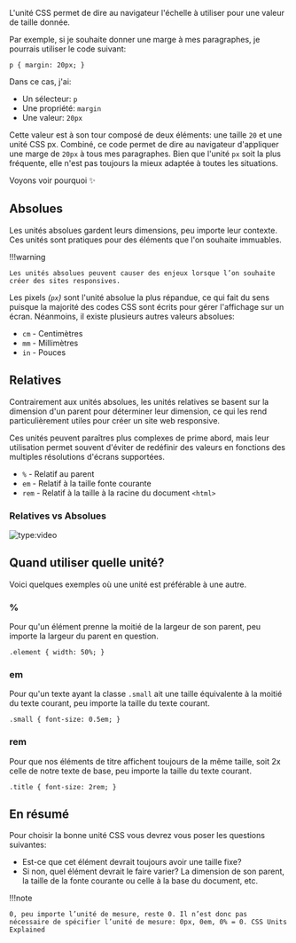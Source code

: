 L'unité CSS permet de dire au navigateur l'échelle à utiliser pour une valeur de taille donnée.

Par exemple, si je souhaite donner une marge à mes paragraphes, je pourrais utiliser le code suivant:

```p { margin: 20px; }```

Dans ce cas, j'ai:

*   Un sélecteur: `p`
*   Une propriété: `margin`
*   Une valeur: `20px`

Cette valeur est à son tour composé de deux éléments: une taille `20` et une unité CSS px. Combiné, ce code permet de dire au navigateur d'appliquer une marge de `20px` à tous mes paragraphes. Bien que l'unité `px` soit la plus fréquente, elle n'est pas toujours la mieux adaptée à toutes les situations.

Voyons voir pourquoi ✨

## Absolues

Les unités absolues gardent leurs dimensions, peu importe leur contexte. Ces unités sont pratiques pour des éléments que l'on souhaite immuables.

!!!warning

    Les unités absolues peuvent causer des enjeux lorsque l’on souhaite créer des sites responsives.

Les pixels _(`px`)_ sont l'unité absolue la plus répandue, ce qui fait du sens puisque la majorité des codes CSS sont écrits pour gérer l'affichage sur un écran. Néanmoins, il existe plusieurs autres valeurs absolues:

*   `cm` - Centimètres
*   `mm` - Millimètres
*   `in` - Pouces

## Relatives

Contrairement aux unités absolues, les unités relatives se basent sur la dimension d'un parent pour déterminer leur dimension, ce qui les rend particulièrement utiles pour créer un site web responsive.

Ces unités peuvent paraîtres plus complexes de prime abord, mais leur utilisation permet souvent d'éviter de redéfinir des valeurs en fonctions des multiples résolutions d'écrans supportées.

*   `%` - Relatif au parent
*   `em` - Relatif à la taille fonte courante
*   `rem` - Relatif à la taille à la racine du document `<html>`

### Relatives vs Absolues


![type:video](https://github.com/user-attachments/assets/37df0fe3-48df-4d95-bc4c-158d51e2021c)


## Quand utiliser quelle unité?

Voici quelques exemples où une unité est préférable à une autre.

### %

Pour qu'un élément prenne la moitié de la largeur de son parent, peu importe la largeur du parent en question.

```.element { width: 50%; }```

### em

Pour qu'un texte ayant la classe `.small` ait une taille équivalente à la moitié du texte courant, peu importe la taille du texte courant.

```.small { font-size: 0.5em; }```

### rem

Pour que nos éléments de titre affichent toujours de la même taille, soit 2x celle de notre texte de base, peu importe la taille du texte courant.

```.title { font-size: 2rem; }```

## En résumé

Pour choisir la bonne unité CSS vous devrez vous poser les questions suivantes:

*   Est-ce que cet élément devrait toujours avoir une taille fixe?
*   Si non, quel élément devrait le faire varier? La dimension de son parent, la taille de la fonte courante ou celle à la base du document, etc.

!!!note

    0, peu importe l’unité de mesure, reste 0. Il n’est donc pas nécessaire de spécifier l’unité de mesure: 0px, 0em, 0% = 0. CSS Units Explained
